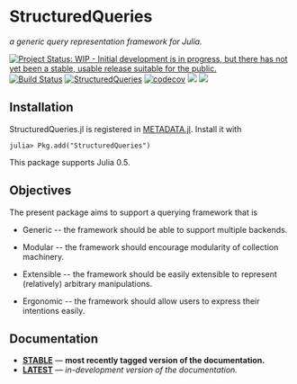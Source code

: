 # StructuredQueries

*a generic query representation framework for Julia.*

[![Project Status: WIP - Initial development is in progress, but there has not yet been a stable, usable release suitable for the public.](http://www.repostatus.org/badges/latest/wip.svg)](http://www.repostatus.org/#wip) [![Build Status](https://travis-ci.org/davidagold/StructuredQueries.jl.svg?branch=master)](https://travis-ci.org/davidagold/StructuredQueries.jl)
[![StructuredQueries](http://pkg.julialang.org/badges/StructuredQueries_0.5.svg)](http://pkg.julialang.org/?pkg=StructuredQueries)
[![codecov](https://codecov.io/gh/davidagold/StructuredQueries.jl/branch/master/graph/badge.svg)](https://codecov.io/gh/davidagold/StructuredQueries.jl)
[![](https://img.shields.io/badge/docs-stable-blue.svg)](https://davidagold.github.io/StructuredQueries.jl/stable)
[![](https://img.shields.io/badge/docs-latest-blue.svg)](https://davidagold.github.io/StructuredQueries.jl/latest)


## Installation

StructuredQueries.jl is registered in [METADATA.jl](https://github.com/JuliaLang/METADATA.jl). Install it with

```
julia> Pkg.add("StructuredQueries")
```

This package supports Julia 0.5.


## Objectives

The present package aims to support a querying framework that is

* Generic -- the framework should be able to support multiple backends.

* Modular -- the framework should encourage modularity of collection machinery.

* Extensible -- the framework should be easily extensible to represent (relatively) arbitrary manipulations.

* Ergonomic -- the framework should allow users to express their intentions easily.


## Documentation

- [**STABLE**](https://davidagold.github.io/StructuredQueries.jl/stable) &mdash; **most recently tagged version of the documentation.**
- [**LATEST**](https://davidagold.github.io/StructuredQueries.jl/latest) &mdash; *in-development version of the documentation.*
